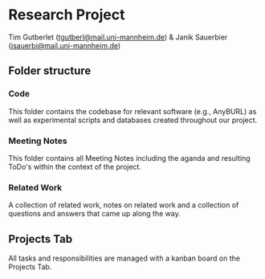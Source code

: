 # Research Project
Tim Gutberlet (tgutberl@mail.uni-mannheim.de) & Janik Sauerbier (jsauerbi@mail.uni-mannheim.de)

## Folder structure

### Code
This folder contains the codebase for relevant software (e.g., AnyBURL) as well as experimental scripts and databases created throughout our project.

### Meeting Notes
This folder contains all Meeting Notes including the aganda and resulting ToDo's within the context of the project.

### Related Work
A collection of related work, notes on related work and a collection of questions and answers that came up along the way.

## Projects Tab
All tasks and responsibilities are managed with a kanban board on the Projects Tab.
